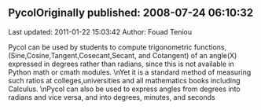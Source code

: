 ## PycolOriginally published: 2008-07-24 06:10:32 
Last updated: 2011-01-22 15:03:42 
Author: Fouad Teniou 
 
Pycol can be used by students to compute trigonometric functions,(Sine,Cosine,Tangent,Cosecant,Secant, and Cotangent) of an angle(X) expressed in degrees rather than radians, since this is not available in Python math or cmath modules.\nYet it is a standard method of measuring such ratios at colleges,universities and all mathematics books including Calculus.\nPycol can also be used to express angles from degrees into radians and vice versa, and into degrees, minutes, and seconds